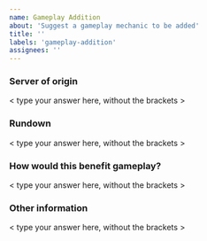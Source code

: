 ```yaml
---
name: Gameplay Addition
about: 'Suggest a gameplay mechanic to be added'
title: ''
labels: 'gameplay-addition'
assignees: ''
---
```


<!-- Before continuing, please make sure that your suggestion hasn't already been submitted. -->

### Server of origin
<!-- What server would this mechanic be added to? Survival? Skyblock? Global? -->
< type your answer here, without the brackets >

  
### Rundown
<!-- Provide a breif description of the gameplay mechanic. -->
< type your answer here, without the brackets >


### How would this benefit gameplay?
<!-- Tell us how this would improve gameplay. -->
< type your answer here, without the brackets >

  
### Other information
<!-- If you have any other information that you feel would help, please add it below. -->
< type your answer here, without the brackets >
